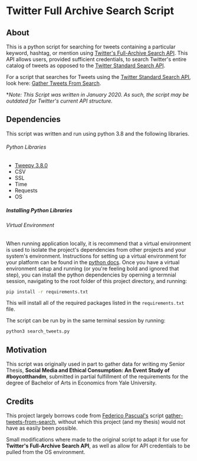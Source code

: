 # Twitter Full Archive Search Script
## About
This is a python script for searching for tweets containing a particular keyword, hashtag, or mention using [Twitter's Full-Archive Search API](https://developer.twitter.com/en/docs/twitter-api/premium/search-api/quick-start/premium-full-archive). This API allows users, provided sufficient credentials, to search Twitter's entire catalog of tweets as opposed to the [Twitter Standard Search API](https://developer.twitter.com/en/docs/twitter-api/v1/tweets/search/api-reference/get-search-tweets).

For a script that searches for Tweets using the [Twitter Standard Search API](https://developer.twitter.com/en/docs/twitter-api/v1/tweets/search/api-reference/get-search-tweets), look here: [Gather Tweets From Search](https://github.com/feconroses/gather-tweets-from-search).

**Note: This Script was written in January 2020. As such, the script may be outdated for Twitter's current API structure.*

## Dependencies
This script was written and run using python 3.8 and the following libraries.

###### Python Libraries
* [Tweepy 3.8.0](https://docs.tweepy.org/en/v3.8.0/)
* CSV
* SSL
* Time
* Requests
* OS

##### Installing Python Libraries
###### Virtual Environment
When running application locally, it is recommend that a virtual environment is used to isolate the project's dependencies from other projects and your system's environment. Instructions for setting up a virtual environment for your platform can be found in the [python docs](https://packaging.python.org/guides/installing-using-pip-and-virtual-environments/). Once you have a virtual environment setup and running (or you're feeling bold and ignored that step), you can install the python dependencies by operning a termnial session, navigating to the root folder of this project directory, and running:

```bash
pip install -r requirements.txt
```
This will install all of the required packages listed in the `requirements.txt` file.

The script can be run by in the same terminal session by running:
```bash
python3 search_tweets.py
```
## Motivation
This script was originally used in part to gather data for writing my Senior Thesis, **Social Media and Ethical Consumption: An Event Study of #boycotthandm**, submitted in partial fulfillment of the requirements for the degree of Bachelor of Arts in Economics from Yale University.

## Credits
This project largely borrows code from [Federico Pascual's](https://github.com/feconroses) script [gather-tweets-from-search](https://github.com/feconroses/gather-tweets-from-search), without which this project (and my thesis) would not have as easily been possible.

Small modifications where made to the original script to adapt it for use for **Twitter's Full-Archive Search API**, as well as allow for API credentials to be pulled from the OS environment.
